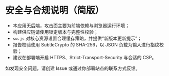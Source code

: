 # 安全与合规说明（简版）

- 本应用无后端，攻击面主要为前端依赖与浏览器运行环境；
- 构建供应链请使用锁定版本与完整性校验；
- `sw.js` 对核心资源设置合理缓存策略，并提供“新版本更新提示”；
- 报告校验使用 SubtleCrypto 的 SHA-256，以 JSON 负载为输入进行指纹校验；
- 建议在部署端开启 HTTPS、Strict-Transport-Security 与合适的 CSP。

如发现安全问题，请创建 Issue 或通过你部署站点的联系方式反馈。
